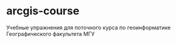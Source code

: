 # arcgis-course

Учебные упражнения для поточного курса по геоинформатике Географического факультета МГУ

